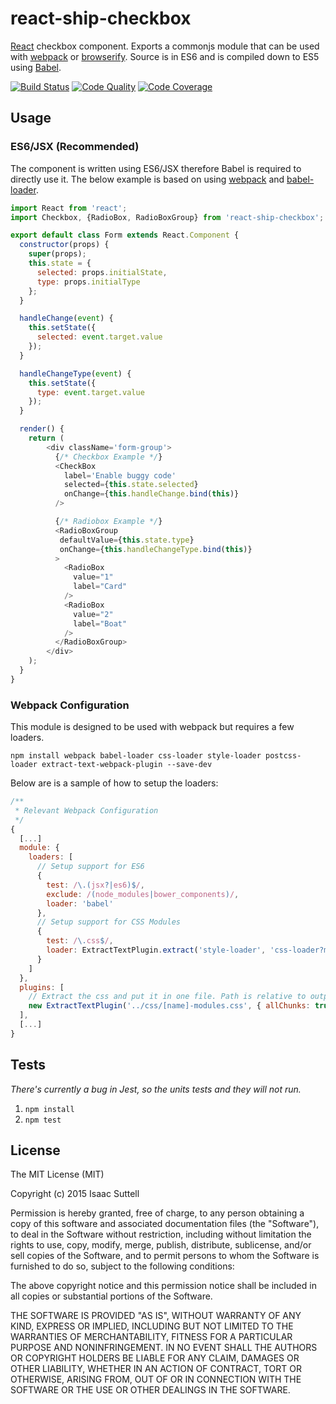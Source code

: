 # react-ship-checkbox
[React](http://facebook.github.io/react/) checkbox component. Exports a commonjs module that can be used with [webpack](http://webpack.github.io/) or [browserify](http://browserify.org/). Source is in ES6 and is compiled down to ES5 using [Babel](https://babeljs.io/).

[![Build Status](http://img.shields.io/travis/ship-components/react-ship-checkbox/master.svg?style=flat)](https://travis-ci.org/ship-components/react-ship-checkbox)
[![Code Quality](https://img.shields.io/codeclimate/github/ship-components/react-ship-checkbox.svg?style=flat)](https://codeclimate.com/github/ship-components/react-ship-checkbox)
[![Code Coverage](https://img.shields.io/codeclimate/coverage/github/ship-components/react-ship-checkbox.svg?style=flat)](https://codeclimate.com/github/ship-components/react-ship-checkbox)

## Usage

### ES6/JSX (Recommended)
The component is written using ES6/JSX therefore Babel is required to directly use it. The below example is based on using [webpack](http://webpack.github.io/) and [babel-loader](https://github.com/babel/babel-loader).
```js
import React from 'react';
import Checkbox, {RadioBox, RadioBoxGroup} from 'react-ship-checkbox';

export default class Form extends React.Component {
  constructor(props) {
    super(props);
    this.state = {
      selected: props.initialState,
      type: props.initialType
    };
  }

  handleChange(event) {
    this.setState({
      selected: event.target.value
    });
  }

  handleChangeType(event) {
    this.setState({
      type: event.target.value
    });
  }

  render() {
    return (
        <div className='form-group'>
          {/* Checkbox Example */}
          <CheckBox
            label='Enable buggy code'
            selected={this.state.selected}
            onChange={this.handleChange.bind(this)}
          />

          {/* Radiobox Example */}
          <RadioBoxGroup
           defaultValue={this.state.type}
           onChange={this.handleChangeType.bind(this)}
          >
            <RadioBox
              value="1"
              label="Card"
            />
            <RadioBox
              value="2"
              label="Boat"
            />
          </RadioBoxGroup>
        </div>
    );
  }
}
```

### Webpack Configuration
This module is designed to be used with webpack but requires a few loaders.

```shell
npm install webpack babel-loader css-loader style-loader postcss-loader extract-text-webpack-plugin --save-dev
```

Below are is a sample of how to setup the loaders:

```js
/**
 * Relevant Webpack Configuration
 */
{
  [...]
  module: {
    loaders: [
      // Setup support for ES6
      {
        test: /\.(jsx?|es6)$/,
        exclude: /(node_modules|bower_components)/,
        loader: 'babel'
      },
      // Setup support for CSS Modules
      {
        test: /\.css$/,
        loader: ExtractTextPlugin.extract('style-loader', 'css-loader?modules&importLoaders=1&localIdentName=[name]__[local]___[hash:base64:5]!postcss-loader')
      }
    ]
  },
  plugins: [
    // Extract the css and put it in one file. Path is relative to output path
    new ExtractTextPlugin('../css/[name]-modules.css', { allChunks: true })
  ],
  [...]
}
```

## Tests

*There's currently a bug in Jest, so the units tests and they will not run.*

1. `npm install`
2. `npm test`

## License
The MIT License (MIT)

Copyright (c) 2015 Isaac Suttell

Permission is hereby granted, free of charge, to any person obtaining a copy
of this software and associated documentation files (the "Software"), to deal
in the Software without restriction, including without limitation the rights
to use, copy, modify, merge, publish, distribute, sublicense, and/or sell
copies of the Software, and to permit persons to whom the Software is
furnished to do so, subject to the following conditions:

The above copyright notice and this permission notice shall be included in all
copies or substantial portions of the Software.

THE SOFTWARE IS PROVIDED "AS IS", WITHOUT WARRANTY OF ANY KIND, EXPRESS OR
IMPLIED, INCLUDING BUT NOT LIMITED TO THE WARRANTIES OF MERCHANTABILITY,
FITNESS FOR A PARTICULAR PURPOSE AND NONINFRINGEMENT. IN NO EVENT SHALL THE
AUTHORS OR COPYRIGHT HOLDERS BE LIABLE FOR ANY CLAIM, DAMAGES OR OTHER
LIABILITY, WHETHER IN AN ACTION OF CONTRACT, TORT OR OTHERWISE, ARISING FROM,
OUT OF OR IN CONNECTION WITH THE SOFTWARE OR THE USE OR OTHER DEALINGS IN THE
SOFTWARE.
